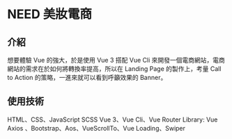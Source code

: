 # NEED 美妝電商

## 介紹

想要體驗 Vue 的強大，於是使用 Vue 3 搭配 Vue Cli 來開發一個電商網站，電商網站的需求在於如何將轉換率提高，所以在 Landing Page 的製作上，考量 Call to Action 的策略，一進來就可以看到呼籲效果的 Banner。

## 使用技術
HTML、CSS、JavaScript
SCSS
Vue 3、Vue Cli、Vue Router
Library: Vue Axios 、Bootstrap、Aos、VueScrollTo、Vue Loading、Swiper

